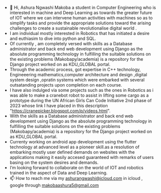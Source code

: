 - 👋 Hi, Ashura Ngwashi Makoba a student in Computer Engineering who is interested in machine and Deep Learning as towards the greater future of IOT where we can intervene human activities with machines so as to simplify tasks and provide the appropriate solutions toward the arising challenges to create a sustainable revolutionalise digital world .
- I am individual mostly interested in Robotics that has initiated a desire and euthiasim to dive into python and SQL.
- Of currently , am completely versed with skills as a Database administrator and back end web development using Django as the absolute programming technology in fulfilling the suitable solutions on the existing problems (Makobapy/academia) is a repository for the Django project worked on as KDU_GLOBAL portal.
- Through the academic process, got expertise in  C++ technology, Engineeering mathematics,computer architecture and design ,digital system design ,opratin systems which were embarked with several outsatanding projects upon completion on each course.
- I have also indulged via some projects such as the ones in Robotics as i was able to make a cranebot robot to assist in lifting some cargo as a prototype during the UN African Girls Can Code Initiative 2nd phase of 2023 whose link I have placed in this description "https://cranepicker.blogspot.com/p/videos.html".
- With the skills as a Database administrator and back end web development using Django as the absolute programming technology in fulfilling the suitable solutions on the existing problems (Makobapy/academia) is a repository for the Django project worked on as KDU_GLOBAL portal.
- Currenty working on android app development using the flutter technology at advanced  level as a pioneer skill.as a resolution of embarking mostly user defined demands on websites with the applications making it easily accesed guaranteed with remarks of users basing on the system desires and demands.
- I’m looking forward to collaborate on the world of IOT and robotics trained in the aspect of Data and Deep Learning.
- 📫 How to reach me via my ashurangwashi@icloud.com in icloud , google through makobaashura5@gmail.com
